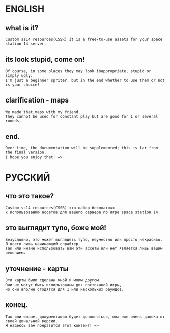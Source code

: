 # ENGLISH

## what is it?

```
Custom ss14 resources(CSSR) it is a free-to-use assets for your space station 14 server.
```

## its look stupid, come on!

```
Of course, in some places they may look inappropriate, stupid or simply ugly. 
I'm just a beginner spriter, but in the end whether to use them or not is your choice!
```

## clarification - maps

```
We made that maps with my friend. 
They cannot be used for constant play but are good for 1 or several rounds.
```

## end.

```
Over time, the documentation will be supplemented; this is far from the final version.
I hope you enjoy that! =>
```

# РУССКИЙ

## что это такое?

```
Custom ss14 resources(CSSR) это набор бесплатных  
к использованию ассетов для вашего сервера по игре space station 14.
```

## это выглядит тупо, боже мой!

```
Безусловно, это может выглядеть тупо, неуместно или просто некрасиво.  
Я всего лишь начинающий спрайтер.  
Так или иначе использовать вам эти ассеты или нет является лишь вашим решением.  
```

## уточнение - карты

```
Эти карты были сделаны мной и моим другом.  
Они не могут быть использованы для постоянной игры,  
но они вполне сгодятся для 1 или нескольких раундов.  
```

## конец.

```
Так или иначе, документация будет дополняться, она еще очень далека от своей финальной версии.
Я надеюсь вам понравится этот контент! =>
```